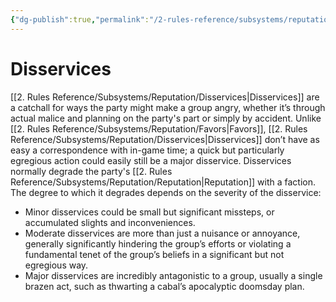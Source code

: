 ```yaml
---
{"dg-publish":true,"permalink":"/2-rules-reference/subsystems/reputation/disservices/"}
---
```


# Disservices

[[2. Rules Reference/Subsystems/Reputation/Disservices\|Disservices]] are a catchall for ways the party might make a group angry, whether it’s through actual malice and planning on the party's part or simply by accident. Unlike [[2. Rules Reference/Subsystems/Reputation/Favors\|Favors]], [[2. Rules Reference/Subsystems/Reputation/Disservices\|Disservices]] don’t have as easy a correspondence with in-game time; a quick but particularly egregious action could easily still be a major disservice. Disservices normally degrade the party's [[2. Rules Reference/Subsystems/Reputation/Reputation\|Reputation]] with a faction. The degree to which it degrades depends on the severity of the disservice:

- Minor disservices could be small but significant missteps, or accumulated slights and inconveniences.
- Moderate disservices are more than just a nuisance or annoyance, generally significantly hindering the group’s efforts or violating a fundamental tenet of the group’s beliefs in a significant but not egregious way. 
- Major disservices are incredibly antagonistic to a group, usually a single brazen act, such as thwarting a cabal’s apocalyptic doomsday plan. 